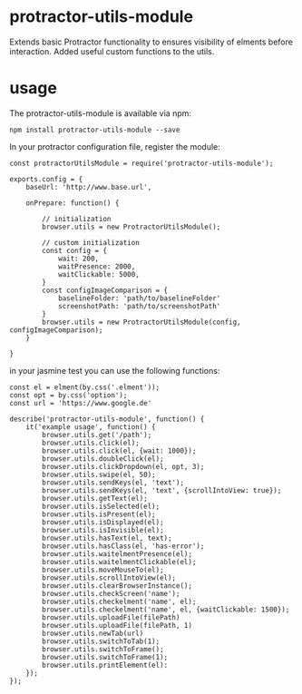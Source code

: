 # protractor-utils-module
Extends basic Protractor functionality to ensures visibility of elments before interaction. Added useful custom functions to the utils.

# usage
The protractor-utils-module is available via npm:

```npm install protractor-utils-module --save```

In your protractor configuration file, register the module:

```
const protractorUtilsModule = require('protractor-utils-module');

exports.config = {
    baseUrl: 'http://www.base.url',
    
    onPrepare: function() {
    
        // initialization
        browser.utils = new ProtractorUtilsModule();
        
        // custom initialization   
        const config = {
            wait: 200,
            waitPresence: 2000,
            waitClickable: 5000,
        }
        const configImageComparison = {
            baselineFolder: 'path/to/baselineFolder'
            screenshotPath: 'path/to/screenshotPath'
        }
        browser.utils = new ProtractorUtilsModule(config, configImageComparison);
    }
   
}
```

in your jasmine test you can use the following functions:
```
const el = elment(by.css('.elment'));
const opt = by.css('option');
const url = 'https://www.google.de'

describe('protractor-utils-module', function() {
    it('example usage', function() { 
        browser.utils.get('/path');
        browser.utils.click(el);
        browser.utils.click(el, {wait: 1000});
        browser.utils.doubleClick(el);
        browser.utils.clickDropdown(el, opt, 3);
        browser.utils.swipe(el, 50);
        browser.utils.sendKeys(el, 'text');
        browser.utils.sendKeys(el, 'text', {scrollIntoView: true});
        browser.utils.getText(el);
        browser.utils.isSelected(el);
        browser.utils.isPresent(el);
        browser.utils.isDisplayed(el);
        browser.utils.isInvisible(el);
        browser.utils.hasText(el, text);
        browser.utils.hasClass(el, 'has-error');
        browser.utils.waitelmentPresence(el);
        browser.utils.waitelmentClickable(el);
        browser.utils.moveMouseTo(el);
        browser.utils.scrollIntoView(el);
        browser.utils.clearBrowserInstance();
        browser.utils.checkScreen('name');
        browser.utils.checkelment('name', el);
        browser.utils.checkelment('name', el, {waitClickable: 1500});
        browser.utils.uploadFile(filePath)
        browser.utils.uploadFile(filePath, 1)
        browser.utils.newTab(url)
        browser.utils.switchToTab(1);
        browser.utils.switchToFrame(); 
        browser.utils.switchToFrame(1); 
        browser.utils.printElement(el):     
    });
});
```


